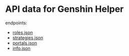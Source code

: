 # API data for Genshin Helper

endpoints:

- [roles.json](https://gia.deno.dev/roles.json)
- [strategies.json](https://gia.deno.dev/strategies.json)
- [portals.json](https://gia.deno.dev/portals.json)
- [info.json](https://gia.deno.dev/info.json)
